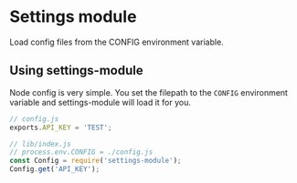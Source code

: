 # Settings module
Load config files from the CONFIG environment variable.

## Using settings-module
Node config is very simple. You set the filepath to the `CONFIG`
environment variable and settings-module will load it for you.

```js
// config.js
exports.API_KEY = 'TEST';

// lib/index.js
// process.env.CONFIG = ./config.js
const Config = require('settings-module');
Config.get('API_KEY');
```
